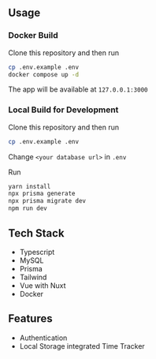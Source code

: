 ## Usage

### Docker Build

Clone this repository and then run

```bash
cp .env.example .env
docker compose up -d
```

The app will be available at `127.0.0.1:3000`

### Local Build for Development

Clone this repository and then run

```bash
cp .env.example .env
```

Change `<your database url>` in `.env`

Run
```bash
yarn install
npx prisma generate
npx prisma migrate dev
npm run dev
```

## Tech Stack

- Typescript
- MySQL
- Prisma
- Tailwind
- Vue with Nuxt
- Docker

## Features

- Authentication
- Local Storage integrated Time Tracker